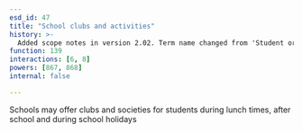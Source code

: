 ```yaml
---
esd_id: 47
title: "School clubs and activities"
history: >-
  Added scope notes in version 2.02. Term name changed from 'Student organisations - youth groups, clubs and activities' to 'Schools - clubs and activities' in version 3.00. Term name changed to 'School clubs and activities' in version 4.00.
function: 139
interactions: [6, 8]
powers: [867, 868]
internal: false

---
```


Schools may offer clubs and societies for students during lunch times, after school and during school holidays

